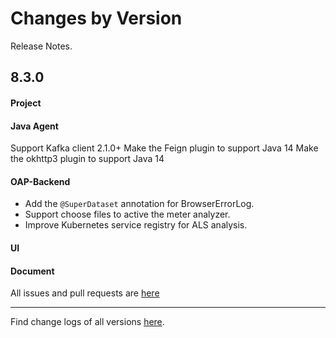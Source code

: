 Changes by Version
==================
Release Notes.

8.3.0
------------------
#### Project

#### Java Agent
Support Kafka client 2.1.0+
Make the Feign plugin to support Java 14
Make the okhttp3 plugin to support Java 14

#### OAP-Backend
* Add the `@SuperDataset` annotation for BrowserErrorLog.
* Support choose files to active the meter analyzer.
* Improve Kubernetes service registry for ALS analysis.

#### UI

#### Document

All issues and pull requests are [here](https://github.com/apache/skywalking/milestone/62?closed=1)

------------------
Find change logs of all versions [here](changes).
